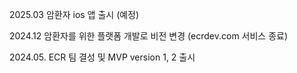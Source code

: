 
2025.03 암환자 ios 앱 출시 (예정)



2024.12 암환자를 위한 플랫폼 개발로 비전 변경
(ecrdev.com 서비스 종료)





2024.05. ECR 팀 결성 및 MVP version 1, 2 출시
